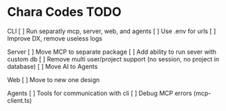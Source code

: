# Chara Codes TODO

CLI
[ ] Run separatly mcp, server, web, and agents
[ ] Use .env for urls
[ ] Improve DX, remove useless logs

Server
[ ] Move MCP to separate package
[ ] Add ability to run sever with custom db
[ ] Remove multi user/project support (no session, no project in database)
[ ] Move AI to Agents

Web
[ ] Move to new one design

Agents
[ ] Tools for communication with cli
[ ] Debug MCP errors (mcp-client.ts)
